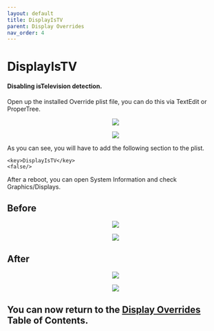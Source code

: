 ```yaml
---
layout: default
title: DisplayIsTV
parent: Display Overrides
nav_order: 4
---
```


# DisplayIsTV
#### Disabling isTelevision detection.

Open up the installed Override plist file, you can do this via TextEdit or ProperTree.

<p align="center">
  <img src="../../../assets/DisplaysIsTVFalse2.png">
</p>

<p align="center">
  <img src="../../../assets/DisplaysIsTVFalse.png">
</p>

As you can see, you will have to add the following section to the plist.

```
<key>DisplayIsTV</key>
<false/>
```
After a reboot, you can open System Information and check Graphics/Displays.

## Before

<p align="center">
  <img src="../../../assets/DisplaysDefault.png">
</p>

<p align="center">
  <img src="../../../assets/DisplayNightLightOff.png">
</p>

## After

<p align="center">
  <img src="../../../assets/DisplaysPatched.png">
</p>

<p align="center">
  <img src="../../../assets/DisplayNightLightOn.png">
</p>

## You can now return to the <a href="../index">Display Overrides</a> Table of Contents.